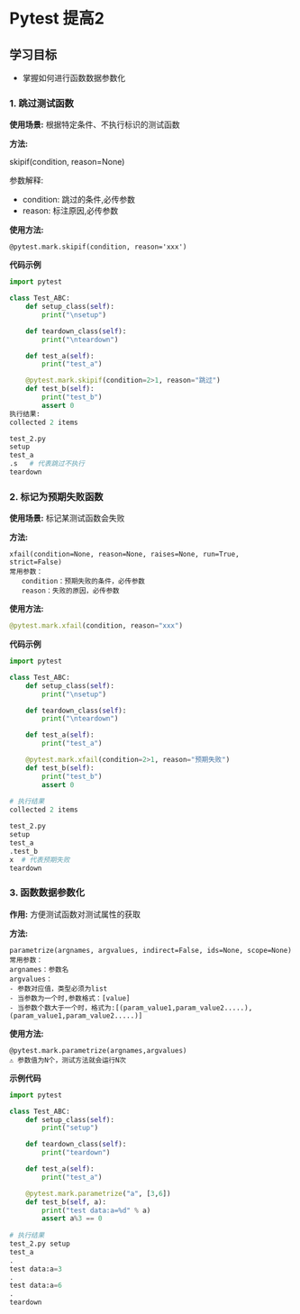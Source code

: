 # Pytest 提高2

## 学习目标

- 掌握如何进行函数数据参数化

### 1. 跳过测试函数

**使用场景:** 根据特定条件、不执行标识的测试函数

**方法:**

skipif(condition, reason=None)

参数解释:

- condition: 跳过的条件,必传参数
- reason: 标注原因,必传参数

**使用方法:**

```
@pytest.mark.skipif(condition, reason='xxx')
```

**代码示例**

```python
import pytest

class Test_ABC:
    def setup_class(self):
        print("\nsetup")

    def teardown_class(self):
        print("\nteardown")

    def test_a(self):
        print("test_a")

    @pytest.mark.skipif(condition=2>1, reason="跳过")
    def test_b(self):
        print("test_b")
        assert 0
执行结果:
collected 2 items                                                                                                     

test_2.py 
setup
test_a
.s   # 代表跳过不执行
teardown

```

### 2. 标记为预期失败函数

**使用场景:** 标记某测试函数会失败

**方法:**

```
xfail(condition=None, reason=None, raises=None, run=True, strict=False)
常用参数：
   condition：预期失败的条件，必传参数
   reason：失败的原因，必传参数
```

**使用方法:**

```py
@pytest.mark.xfail(condition, reason="xxx")
```

**代码示例**

```python
import pytest

class Test_ABC:
    def setup_class(self):
        print("\nsetup")

    def teardown_class(self):
        print("\nteardown")

    def test_a(self):
        print("test_a")

    @pytest.mark.xfail(condition=2>1, reason="预期失败")
    def test_b(self):
        print("test_b")
        assert 0
        
# 执行结果
collected 2 items                                                                                                     

test_2.py 
setup
test_a
.test_b
x  # 代表预期失败
teardown

```

### 3. 函数数据参数化

**作用:** 方便测试函数对测试属性的获取

**方法:**

```
parametrize(argnames, argvalues, indirect=False, ids=None, scope=None)
常用参数：
argnames：参数名
argvalues：
- 参数对应值，类型必须为list
- 当参数为一个时,参数格式：[value]
- 当参数个数大于一个时，格式为:[(param_value1,param_value2.....),(param_value1,param_value2.....)]
```

**使用方法:**

```
@pytest.mark.parametrize(argnames,argvalues)
⚠️ 参数值为N个，测试方法就会运行N次
```

**示例代码**

```python
import pytest

class Test_ABC:
    def setup_class(self):
        print("setup")

    def teardown_class(self):
        print("teardown")

    def test_a(self):
        print("test_a")

    @pytest.mark.parametrize("a", [3,6])
    def test_b(self, a):
        print("test data:a=%d" % a)
        assert a%3 == 0
        
# 执行结果
test_2.py setup
test_a
.
test data:a=3
.
test data:a=6
.
teardown

```

